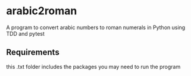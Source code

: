 # arabic2roman
A program to convert arabic numbers to roman numerals in Python using TDD and pytest


## Requirements
this .txt folder includes the packages you may need to run the program 
